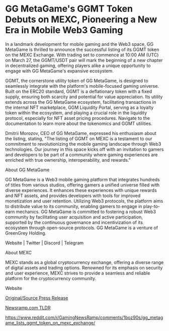 # GG MetaGame's GGMT Token Debuts on MEXC, Pioneering a New Era in Mobile Web3 Gaming

In a landmark development for mobile gaming and the Web3 space, GG MetaGame is thrilled to announce the successful listing of its GGMT token on the MEXC Exchange. With trading set to commence at 10:00 AM (UTC) on March 27, the GGMT/USDT pair will mark the beginning of a new chapter in decentralized gaming, offering players alike a unique opportunity to engage with GG MetaGame's expansive ecosystem.

GGMT, the cornerstone utility token of GG MetaGame, is designed to seamlessly integrate with the platform's mobile-focused gaming universe. Built on the ERC20 standard, GGMT is a deflationary token with a fixed supply, ensuring both scarcity and potential for value appreciation. Its utility extends across the GG MetaGame ecosystem, facilitating transactions in the internal NFT marketplace, GGM Liquidity Portal, serving as a loyalty token within the ecosystem, and playing a crucial role in the liquidity protocol, especially for NFT asset pricing procedures. Navigate to the documentation to learn more about the tokenomics and GGMT utilities.

Dmitrii Morozov, CEO of GG MetaGame, expressed his enthusiasm about the listing, stating, "The listing of GGMT on MEXC is a testament to our commitment to revolutionizing the mobile gaming landscape through Web3 technologies. Our journey in this space kicks off with an invitation to gamers and developers to be part of a community where gaming experiences are enriched with true ownership, interoperability, and rewards."

About GG MetaGame

GG MetaGame is a Web3 mobile gaming platform that integrates hundreds of titles from various studios, offering gamers a unified universe filled with diverse experiences. It enhances these experiences with unique rewards and NFT assets, and provides developers with tools for improved monetization and user retention. Utilizing Web3 protocols, the platform aims to distribute value to its community, enabling gamers to engage in play-to-earn mechanics. GG MetaGame is committed to fostering a robust Web3 community by facilitating user acquisition and active participation, supported by the continuous governance and incentivization of its ecosystem through open-source protocols. GG MetaGame is a venture of GreenGrey Holding.

Website | Twitter | Discord | Telegram

About MEXC

MEXC stands as a global cryptocurrency exchange, offering a diverse range of digital assets and trading options. Renowned for its emphasis on security and user experience, MEXC strives to provide a seamless and reliable platform for the cryptocurrency community.

Website 

[Original/Source Press Release](https://blockchainwire.io/press-release/gg-metagames-ggmt-token-debuts-on-mexc-pioneering-a-new-era-in-mobile-web3-gaming)
                    

[Newsramp.com TLDR](None) 

https://www.reddit.com/r/GamingNewsRamp/comments/1boz90s/gg_metagame_lists_ggmt_token_on_mexc_exchange/